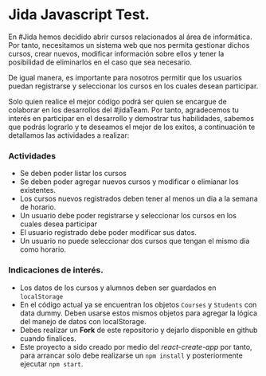 # Jida Javascript Test.

En #Jida hemos decidido abrir cursos relacionados al área de informática. 
Por tanto, necesitamos un sistema web que nos permita gestionar dichos cursos, crear nuevos, 
modificar información sobre ellos y tener la posibilidad de eliminarlos en el caso que sea necesario.

De igual manera, es importante para nosotros permitir que los usuarios puedan registrarse y 
seleccionar los cursos en los cuales desean participar.

Solo quien realice el mejor código podrá ser quien se encargue de colaborar en los desarrollos
del #jidaTeam. Por tanto, agradecemos tu interés en participar en el desarrollo y demostrar tus habilidades, 
sabemos que podrás lograrlo y te deseamos el mejor de los exitos, a continuación te detallamos las 
actividades a realizar:
 
### Actividades
  
- Se deben poder listar los cursos
- Se deben poder agregar nuevos cursos y modificar o elimianar los existentes.
- Los cursos nuevos registrados deben tener al menos un dia a la semana de horario. 
- Un usuario debe poder registrarse y seleccionar los cursos en los cuales desea participar
- El usuario registrado debe poder modificar sus datos.
- Un usuario no puede seleccionar dos cursos que tengan el mismo dia como horario.

### Indicaciones de interés.

- Los datos de los cursos y alumnos deben ser guardados en `localStorage`
- En el código actual ya se encuentran los objetos `Courses` y `Students` con data dummy.
Deben usarse estos mismos objetos para agregar la lógica del manejo de datos con localStorage. 
- Debes realizar un **Fork** de este repositorio y dejarlo disponible en github cuando finalices.  
- Este proyecto a sido creado por medio del _react-create-app_ por tanto, para arrancar
 solo debe realizarse un `npm install` y posteriormente ejecutar `npm start`.

